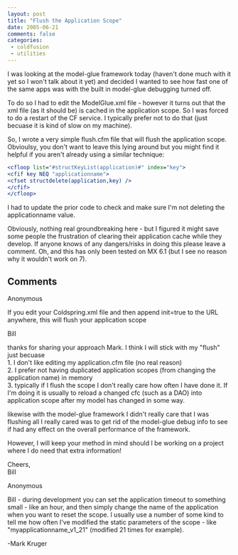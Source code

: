 ```yaml
---
layout: post
title: "Flush the Application Scope"
date: 2005-06-21
comments: false
categories:
 - coldfusion
 - utilities
---
```

I was looking at the model-glue framework today (haven't done much with it yet
so I won't talk about it yet) and decided I wanted to see how fast one of the
same apps was with the built in model-glue debugging turned off.  
  
To do so I had to edit the ModelGlue.xml file - however it turns out that the
xml file (as it should be) is cached in the application scope. So I was forced
to do a restart of the CF service. I typically prefer not to do that (just
becuase it is kind of slow on my machine).  
  
So, I wrote a very simple flush.cfm file that will flush the application
scope. Obvioulsy, you don't want to leave this lying around but you might find
it helpful if you aren't already using a similar technique:  
```cfm  
<cfloop list="#structKeyList(application)#" index="key">  
<cfif key NEQ "applicationname">  
<cfset structdelete(application,key) />  
</cfif>  
</cfloop>  
```  
I had to update the prior code to check and make sure I'm not deleting the
applicationname value.  
  
Obviously, nothing real groundbreaking here - but I figured it might save some
people the frustration of clearing their application cache while they develop.
If anyone knows of any dangers/risks in doing this please leave a comment. Oh,
and this has only been tested on MX 6.1 (but I see no reason why it wouldn't
work on 7).

## Comments

Anonymous

If you edit your Coldspring.xml file and then append init=true to the URL
anywhere, this will flush your application scope

Bill

thanks for sharing your approach Mark. I think I will stick with my "flush"
just becuase  
1\. I don't like editing my application.cfm file (no real reason)  
2\. I prefer not having duplicated application scopes (from changing the
application name) in memory  
3\. typically if I flush the scope I don't really care how often I have done
it. If I'm doing it is usually to reload a changed cfc (such as a DAO) into
application scope after my model has changed in some way.  
  
likewise with the model-glue framework I didn't really care that I was
flushing all I really cared was to get rid of the model-glue debug info to see
if had any effect on the overall performance of the framework.  
  
However, I will keep your method in mind should I be working on a project
where I do need that extra information!  
  
Cheers,  
Bill

Anonymous

Bill - during development you can set the application timeout to something
small - like an hour, and then simply change the name of the application when
you want to reset the scope. I usually use a number of some kind to tell me
how often I've modified the static parameters of the scope - like
"myapplicationname_v1_21" (modified 21 times for example).  
  
-Mark Kruger

